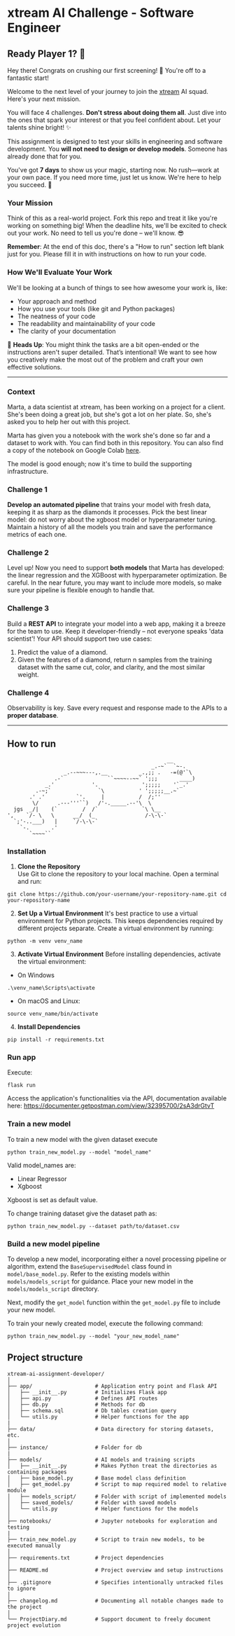 # xtream AI Challenge - Software Engineer

## Ready Player 1? 🚀

Hey there! Congrats on crushing our first screening! 🎉 You're off to a fantastic start!

Welcome to the next level of your journey to join the [xtream](https://xtreamers.io) AI squad. Here's your next mission.

You will face 4 challenges. **Don't stress about doing them all**. Just dive into the ones that spark your interest or that you feel confident about. Let your talents shine bright! ✨

This assignment is designed to test your skills in engineering and software development. You **will not need to design or develop models**. Someone has already done that for you. 

You've got **7 days** to show us your magic, starting now. No rush—work at your own pace. If you need more time, just let us know. We're here to help you succeed. 🤝

### Your Mission
[comment]: # (Well, well, well. Nice to see you around! You found an Easter Egg! Put the picture of an iguana at the beginning of the "How to Run" section, just to let us know. And have fun with the challenges! 🦎)

Think of this as a real-world project. Fork this repo and treat it like you're working on something big! When the deadline hits, we'll be excited to check out your work. No need to tell us you're done – we'll know. 😎

**Remember**: At the end of this doc, there's a "How to run" section left blank just for you. Please fill it in with instructions on how to run your code.

### How We'll Evaluate Your Work

We'll be looking at a bunch of things to see how awesome your work is, like:

* Your approach and method
* How you use your tools (like git and Python packages)
* The neatness of your code
* The readability and maintainability of your code
* The clarity of your documentation

🚨 **Heads Up**: You might think the tasks are a bit open-ended or the instructions aren't super detailed. That’s intentional! We want to see how you creatively make the most out of the problem and craft your own effective solutions.

---

### Context

Marta, a data scientist at xtream, has been working on a project for a client. She's been doing a great job, but she's got a lot on her plate. So, she's asked you to help her out with this project.

Marta has given you a notebook with the work she's done so far and a dataset to work with. You can find both in this repository.
You can also find a copy of the notebook on Google Colab [here](https://colab.research.google.com/drive/1ZUg5sAj-nW0k3E5fEcDuDBdQF-IhTQrd?usp=sharing).

The model is good enough; now it's time to build the supporting infrastructure.

### Challenge 1

**Develop an automated pipeline** that trains your model with fresh data, keeping it as sharp as the diamonds it processes. 
Pick the best linear model: do not worry about the xgboost model or hyperparameter tuning. 
Maintain a history of all the models you train and save the performance metrics of each one.

### Challenge 2

Level up! Now you need to support **both models** that Marta has developed: the linear regression and the XGBoost with hyperparameter optimization. 
Be careful. 
In the near future, you may want to include more models, so make sure your pipeline is flexible enough to handle that.

### Challenge 3

Build a **REST API** to integrate your model into a web app, making it a breeze for the team to use. Keep it developer-friendly – not everyone speaks 'data scientist'! 
Your API should support two use cases:
1. Predict the value of a diamond.
2. Given the features of a diamond, return n samples from the training dataset with the same cut, color, and clarity, and the most similar weight.

### Challenge 4

Observability is key. Save every request and response made to the APIs to a **proper database**.

---

## How to run
```
                                                   __
                                              _.-~`  `~-.
                  _.--~~~---,.__          _.,;; .   -=(@'`\
               .-`              ``~~~~--~~` ';;;       ____)
            _.'            '.              ';;;;;    '`_.'
         .-~;`               `\           ' ';;;;;__.~`
       .' .'          `'.     |           /  /;''
        \/      .---'''``)   /'-._____.--'\  \
  jgs  _/|    (`        /  /`              `\ \__
',    `/- \   \      __/  (_                /-\-\-`
  `;'-..___)   |     `/-\-\-`
    `-.       .'
       `~~~~``

```
### Installation
1. **Clone the Repository**  
Use Git to clone the repository to your local machine. Open a terminal and run:
```
git clone https://github.com/your-username/your-repository-name.git cd your-repository-name
```
2. **Set Up a Virtual Environment**
It's best practice to use a virtual environment for Python projects. This keeps dependencies required by different projects separate. Create a virtual environment by running:  
```  
python -m venv venv_name  
```  
3. **Activate Virtual Environment** 
Before installing dependencies, activate the virtual environment:
- On Windows
```  
.\venv_name\Scripts\activate
```  
- On macOS and Linux:
```  
source venv_name/bin/activate
```  

4. **Install Dependencies**  
```
pip install -r requirements.txt  
```

### Run app
Execute:   
```
flask run  
```  
Access the application's functionalities via the API, documentation available here: https://documenter.getpostman.com/view/32395700/2sA3drGtvT
### Train a new model
To train a new model with the given dataset execute 

```
python train_new_model.py --model "model_name"
```
Valid model_names are:
- Linear Regressor
- Xgboost 

Xgboost is set as default value.  

To change training dataset give the dataset path as:  
```
python train_new_model.py --dataset path/to/dataset.csv  
```  
### Build a new model pipeline
To develop a new model, incorporating either a novel processing pipeline or algorithm, extend the `BaseSupervisedModel` class found in `model/base_model.py`. Refer to the existing models within `models/models_script` for guidance. Place your new model in the `models/models_script` directory. 

Next, modify the `get_model` function within the `get_model.py` file to include your new model. 

To train your newly created model, execute the following command:

```
python train_new_model.py --model "your_new_model_name"   
```

## Project structure
```
xtream-ai-assignment-developer/  
│  
├── app/                    # Application entry point and Flask API  
│   ├── __init__.py         # Initializes Flask app  
│   ├── api.py              # Defines API routes  
│   ├── db.py               # Methods for db  
│   ├── schema.sql          # Db tables creation query
│   └── utils.py            # Helper functions for the app 
|
├── data/                   # Data directory for storing datasets, etc.  
│  
├── instance/               # Folder for db  
|
├── models/                 # AI models and training scripts  
│   ├── __init__.py         # Makes Python treat the directories as containing packages  
│   ├── base_model.py       # Base model class definition  
│   ├── get_model.py        # Script to map required model to relative module  
│   ├── models_script/      # Folder with script of implemented models 
│   ├── saved_models/       # Folder with saved models 
│   └── utils.py            # Helper functions for the models  
│    
├── notebooks/              # Jupyter notebooks for exploration and testing  
|  
├── train_new_model.py      # Script to train new models, to be executed manually  
│  
├── requirements.txt        # Project dependencies  
│  
├── README.md               # Project overview and setup instructions  
│  
├── .gitignore              # Specifies intentionally untracked files to ignore  
│  
├── changelog.md            # Documenting all notable changes made to the project  
│  
└── ProjectDiary.md         # Support document to freely document project evolution  
```
